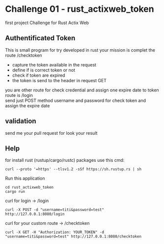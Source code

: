 # Challenge 01 - rust_actixweb_token
first project Challenge for Rust Actix Web 

## Authentificated Token 
This is small program for try developed in rust your mission is complet the route /checktoken
* capture the token available in the request
* define if is correct token or not
* check if token are expired
* the token is send to the header in request GET
  
you are other route for check credential and assign one expire date to token route is /login  
send just POST method username and password for check token and assign the expire date  
  
## validation
send me your pull request for look your result  
  
## Help
for install rust (rustup/cargo/rustc) packages use this cmd:
```
curl --proto '=https' --tlsv1.2 -sSf https://sh.rustup.rs | sh
```

Run this application 
```
cd rust_actixweb_token
cargo run
```

curl for login -> /login
```
curl -X POST -d "username=titi&password=test" http://127.0.0.1:8080/login
```

curl for your custom route -> /checktoken
```
curl -X GET -H "Authorization: YOUR_TOKEN" -d "username=titi&password=test" http://127.0.0.1:8080/checktoken
```
